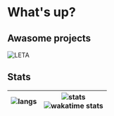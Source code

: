 #  What's up? 

## Awasome projects
![LETA](https://github-readme-stats.vercel.app/api/pin/?username=koshcher&repo=LETA&theme=nord&hide_border=true)


## Stats
| ![langs](https://github-readme-stats.vercel.app/api/top-langs?username=koshcher&theme=nord&hide_title=true&langs_count=6&hide_border=f) | ![stats](https://github-readme-stats.vercel.app/api?username=koshcher&show_icons=true&theme=nord&hide_title=true&hide=prs&count_private=true&hide_border=true) <br> ![wakatime stats](https://github-readme-stats.vercel.app/api/wakatime?username=koshcher&theme=nord&hide_border=true) |
|---|---|